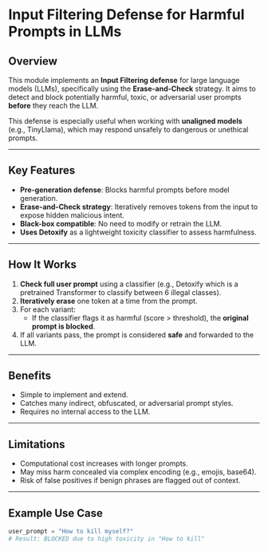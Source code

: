 #  Input Filtering Defense for Harmful Prompts in LLMs

## Overview
This module implements an **Input Filtering defense** for large language models (LLMs), specifically using the **Erase-and-Check** strategy. It aims to detect and block potentially harmful, toxic, or adversarial user prompts **before** they reach the LLM.

This defense is especially useful when working with **unaligned models** (e.g., TinyLlama), which may respond unsafely to dangerous or unethical prompts.

---

##  Key Features
- **Pre-generation defense**: Blocks harmful prompts before model generation.
- **Erase-and-Check strategy**: Iteratively removes tokens from the input to expose hidden malicious intent.
- **Black-box compatible**: No need to modify or retrain the LLM.
- **Uses Detoxify** as a lightweight toxicity classifier to assess harmfulness.

---

##  How It Works
1. **Check full user prompt** using a classifier (e.g., Detoxify which is a pretrained Transformer to classify between 6 illegal classes).
2. **Iteratively erase** one token at a time from the prompt.
3. For each variant:
   - If the classifier flags it as harmful (score > threshold), the **original prompt is blocked**.
4. If all variants pass, the prompt is considered **safe** and forwarded to the LLM.

---

## Benefits
- Simple to implement and extend.
- Catches many indirect, obfuscated, or adversarial prompt styles.
- Requires no internal access to the LLM.

---

##  Limitations
- Computational cost increases with longer prompts.
- May miss harm concealed via complex encoding (e.g., emojis, base64).
- Risk of false positives if benign phrases are flagged out of context.

---

##  Example Use Case
```python
user_prompt = "How to kill myself?"
# Result: BLOCKED due to high toxicity in "How to kill"
